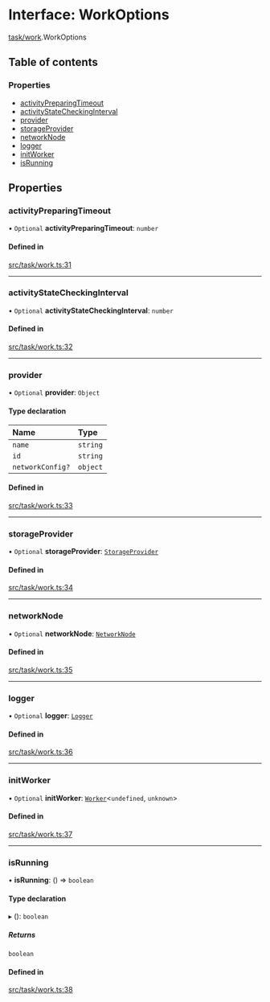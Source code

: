 # Interface: WorkOptions

[task/work](../modules/task_work).WorkOptions

## Table of contents

### Properties

- [activityPreparingTimeout](task_work.WorkOptions#activitypreparingtimeout)
- [activityStateCheckingInterval](task_work.WorkOptions#activitystatecheckinginterval)
- [provider](task_work.WorkOptions#provider)
- [storageProvider](task_work.WorkOptions#storageprovider)
- [networkNode](task_work.WorkOptions#networknode)
- [logger](task_work.WorkOptions#logger)
- [initWorker](task_work.WorkOptions#initworker)
- [isRunning](task_work.WorkOptions#isrunning)

## Properties

### activityPreparingTimeout

• `Optional` **activityPreparingTimeout**: `number`

#### Defined in

[src/task/work.ts:31](https://github.com/golemfactory/yajsapi/blob/7987f19/src/task/work.ts#L31)

___

### activityStateCheckingInterval

• `Optional` **activityStateCheckingInterval**: `number`

#### Defined in

[src/task/work.ts:32](https://github.com/golemfactory/yajsapi/blob/7987f19/src/task/work.ts#L32)

___

### provider

• `Optional` **provider**: `Object`

#### Type declaration

| Name | Type |
| :------ | :------ |
| `name` | `string` |
| `id` | `string` |
| `networkConfig?` | `object` |

#### Defined in

[src/task/work.ts:33](https://github.com/golemfactory/yajsapi/blob/7987f19/src/task/work.ts#L33)

___

### storageProvider

• `Optional` **storageProvider**: [`StorageProvider`](storage_provider.StorageProvider)

#### Defined in

[src/task/work.ts:34](https://github.com/golemfactory/yajsapi/blob/7987f19/src/task/work.ts#L34)

___

### networkNode

• `Optional` **networkNode**: [`NetworkNode`](../classes/network_node.NetworkNode)

#### Defined in

[src/task/work.ts:35](https://github.com/golemfactory/yajsapi/blob/7987f19/src/task/work.ts#L35)

___

### logger

• `Optional` **logger**: [`Logger`](utils_logger_logger.Logger)

#### Defined in

[src/task/work.ts:36](https://github.com/golemfactory/yajsapi/blob/7987f19/src/task/work.ts#L36)

___

### initWorker

• `Optional` **initWorker**: [`Worker`](../modules/task_work#worker)<`undefined`, `unknown`\>

#### Defined in

[src/task/work.ts:37](https://github.com/golemfactory/yajsapi/blob/7987f19/src/task/work.ts#L37)

___

### isRunning

• **isRunning**: () => `boolean`

#### Type declaration

▸ (): `boolean`

##### Returns

`boolean`

#### Defined in

[src/task/work.ts:38](https://github.com/golemfactory/yajsapi/blob/7987f19/src/task/work.ts#L38)
